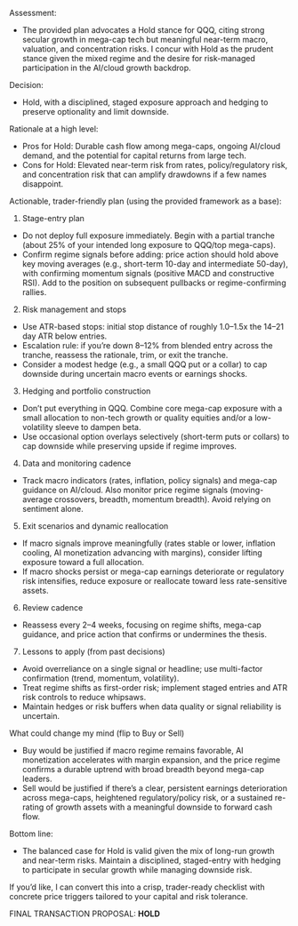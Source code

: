 Assessment:
- The provided plan advocates a Hold stance for QQQ, citing strong secular growth in mega-cap tech but meaningful near-term macro, valuation, and concentration risks. I concur with Hold as the prudent stance given the mixed regime and the desire for risk-managed participation in the AI/cloud growth backdrop.

Decision:
- Hold, with a disciplined, staged exposure approach and hedging to preserve optionality and limit downside.

Rationale at a high level:
- Pros for Hold: Durable cash flow among mega-caps, ongoing AI/cloud demand, and the potential for capital returns from large tech. 
- Cons for Hold: Elevated near-term risk from rates, policy/regulatory risk, and concentration risk that can amplify drawdowns if a few names disappoint.

Actionable, trader-friendly plan (using the provided framework as a base):
1) Stage-entry plan
- Do not deploy full exposure immediately. Begin with a partial tranche (about 25% of your intended long exposure to QQQ/top mega-caps).
- Confirm regime signals before adding: price action should hold above key moving averages (e.g., short-term 10-day and intermediate 50-day), with confirming momentum signals (positive MACD and constructive RSI). Add to the position on subsequent pullbacks or regime-confirming rallies.

2) Risk management and stops
- Use ATR-based stops: initial stop distance of roughly 1.0–1.5x the 14–21 day ATR below entries.
- Escalation rule: if you’re down 8–12% from blended entry across the tranche, reassess the rationale, trim, or exit the tranche.
- Consider a modest hedge (e.g., a small QQQ put or a collar) to cap downside during uncertain macro events or earnings shocks.

3) Hedging and portfolio construction
- Don’t put everything in QQQ. Combine core mega-cap exposure with a small allocation to non-tech growth or quality equities and/or a low-volatility sleeve to dampen beta.
- Use occasional option overlays selectively (short-term puts or collars) to cap downside while preserving upside if regime improves.

4) Data and monitoring cadence
- Track macro indicators (rates, inflation, policy signals) and mega-cap guidance on AI/cloud. Also monitor price regime signals (moving-average crossovers, breadth, momentum breadth). Avoid relying on sentiment alone.

5) Exit scenarios and dynamic reallocation
- If macro signals improve meaningfully (rates stable or lower, inflation cooling, AI monetization advancing with margins), consider lifting exposure toward a full allocation.
- If macro shocks persist or mega-cap earnings deteriorate or regulatory risk intensifies, reduce exposure or reallocate toward less rate-sensitive assets.

6) Review cadence
- Reassess every 2–4 weeks, focusing on regime shifts, mega-cap guidance, and price action that confirms or undermines the thesis.

7) Lessons to apply (from past decisions)
- Avoid overreliance on a single signal or headline; use multi-factor confirmation (trend, momentum, volatility).
- Treat regime shifts as first-order risk; implement staged entries and ATR risk controls to reduce whipsaws.
- Maintain hedges or risk buffers when data quality or signal reliability is uncertain.

What could change my mind (flip to Buy or Sell)
- Buy would be justified if macro regime remains favorable, AI monetization accelerates with margin expansion, and the price regime confirms a durable uptrend with broad breadth beyond mega-cap leaders.
- Sell would be justified if there’s a clear, persistent earnings deterioration across mega-caps, heightened regulatory/policy risk, or a sustained re-rating of growth assets with a meaningful downside to forward cash flow.

Bottom line:
- The balanced case for Hold is valid given the mix of long-run growth and near-term risks. Maintain a disciplined, staged-entry with hedging to participate in secular growth while managing downside risk.

If you’d like, I can convert this into a crisp, trader-ready checklist with concrete price triggers tailored to your capital and risk tolerance.

FINAL TRANSACTION PROPOSAL: **HOLD**